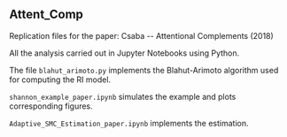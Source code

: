 ## Attent_Comp

Replication files for the paper: Csaba -- Attentional Complements (2018)

All the analysis carried out in Jupyter Notebooks using Python.

The file `blahut_arimoto.py` implements the Blahut-Arimoto algorithm used for computing the RI model.

`shannon_example_paper.ipynb` simulates the example and plots corresponding figures.

`Adaptive_SMC_Estimation_paper.ipynb` implements the estimation.
